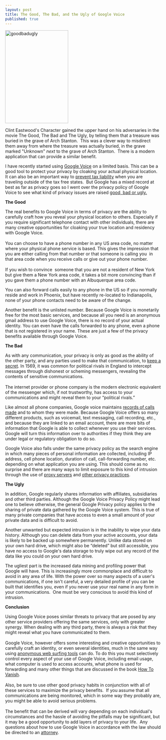 ```yaml
---
layout: post
title: The Good, The Bad, and the Ugly of Google Voice
published: true
---
```

<p><!-- 		@page { size: 8.5in 11in; margin: 0.79in } 		P { margin-bottom: 0.08in } --></p>
<p style="margin-bottom: 0in;"><img class="aligncenter size-medium wp-image-413" title="goodbadugly" src="{{ site.baseurl }}/images/goodbadugly-204x300.jpg" alt="goodbadugly" width="204" height="300" /></p>
<p style="margin-bottom: 0in;">Clint Eastwood's Character gained the upper hand on his adversaries in the movie The Good, The Bad and The Ugly, by telling them that a treasure was buried in the grave of Arch Stanton.  This was a clever way to misdirect them away from where the treasure was actually buried, in the grave marked "Unknown" <em>next</em> to the grave of Arch Stanton.  There is a modern application that can provide a similar benefit.</p>
<p style="margin-bottom: 0in;">I have recently started using <a id="aptureLink_RVKaiSjUYd" href="http://www.youtube.com/watch?v=m4Q9MJdT5Ds">Google Voice</a> on a limited basis.  This can be a good tool to protect your privacy by cloaking your actual physical location.  It can also be an important way to <a href="http://www.howtovanish.com/taxdomicile">prevent tax liability</a> when you are traveling outside of the tax free states.  But Google has a mixed record at best as far as privacy goes so I went over the privacy policy of Google Voice to see what kind of privacy issues are raised <a title="Good Bad Ugly" href="http://www.howtovanish.com/GoodBadUglyDVD" target="_blank">good, bad or ugly.</a></p>
<p style="margin-bottom: 0in;">
<p style="margin-bottom: 0in;"><strong>The Good</strong></p>
<p style="margin-bottom: 0in;">
<p style="margin-bottom: 0in;">The real benefits to Google Voice in terms of privacy are the ability to carefully craft how you reveal your physical location to others.  Especially if you require significant telephone contact with other individuals, there are many creative opportunities for cloaking your true location and residency with Google Voice. <br /><br /> You can choose to have a phone number in any US area code, no matter where your physical phone service is based.  This gives the impression that you are either calling from that number or that someone is calling you  in that area code when you receive calls or give out your phone number.<br /><br />  If you wish to convince  someone that you are not a resident of New York but give them a New York area code, it takes a bit more convincing than if you gave them a phone number with an Albuquerque area code.</p>
<p style="margin-bottom: 0in;">
<p style="margin-bottom: 0in;">You can also forward calls easily to any phone in the US so if you normally reside and work in Phoenix, but have recently re-located to Indianapolis, none of your phone contacts need to be aware of the change.</p>
<p style="margin-bottom: 0in;">
<p style="margin-bottom: 0in;">Another benefit is the unlisted number.  Because Google Voice is monetarily free for the most basic services, and because all you need is an anonymous gmail address to use Google Voice, there is no record of your actual identity.  You can even have the calls forwarded to any phone, even a phone that is not registered in your name.  These are just a few of the privacy benefits available through Google Voice.</p>
<p style="margin-bottom: 0in;">
<p style="margin-bottom: 0in;"><strong>The Bad</strong></p>
<p style="margin-bottom: 0in;">
<p style="margin-bottom: 0in;">As with any communication, your privacy is only as good as the ability of the other party, and any parties used to make that communication, to <a title="Recorded Phone Call" href="http://www.howtovanish.com/2009/09/are-your-phone-conversations-recorded/" target="_blank">keep a secret</a>.  In 1569, it was common for political rivals in England to intercept messages through dishonest or scheming messengers, revealing the contents of sensitive communications. <br /><br /> The internet provider or phone company is the modern electronic equivalent of the messenger which, if not trustworthy, has access to your communications and might reveal them to your “political rivals.”</p>
<p style="margin-bottom: 0in;">
<p style="margin-bottom: 0in;">Like almost all phone companies, Google voice maintains <a title="Phone Call Register" href="http://www.howtovanish.com/2009/08/who-have-you-been-talking-to/" target="_blank">records of calls made</a> and to whom they were made.  Because Google Voice offers so many different products, such as voicemail, text messaging, call recording, etc., and because they are linked to an email account, there are more bits of information that Google is able to collect whenever you use their services.  Google will turn this information over to authorities if they think they are under legal or regulatory obligation to do so.</p>
<p style="margin-bottom: 0in;">
<p style="margin-bottom: 0in;">Google Voice also falls under the same privacy policy as the search engine in which many pieces of personal information are collected, including IP address, cell phone location, duration of call, call-forwarding number, etc. depending on what application you are using.  This should come as no surprise and there are many ways to limit exposure to this kind of intrusion through the use of <a title="Proxy Servers" href="http://www.howtovanish.com/2009/08/anonymous-web-surfing/" target="_blank">proxy servers</a> and <a title="Location Independent" href="http://www.runtogold.com/get-a-ghost-address/" target="_blank">other privacy practices</a>.</p>
<p style="margin-bottom: 0in;">
<p style="margin-bottom: 0in;"><strong>The Ugly</strong></p>
<p style="margin-bottom: 0in;">
<p style="margin-bottom: 0in;">In addition, Google regularly shares information with affiliates, subsidiaries and other third parties.  Although the Google Voice Privacy Policy might lead one to believe otherwise, the general Google Privacy policy applies to the sharing of private data gathered by the Google Voice system.  This is true of many private companies that have access to even a small amount of your private data and is difficult to avoid.</p>
<p style="margin-bottom: 0in;">
<p style="margin-bottom: 0in;">Another unwanted but expected intrusion is in the inability to wipe your data history.   Although you can delete data from your active accounts, your data is likely to be backed up somewhere permanently.  Unlike data stored on your own hard drive, which might also be “deleted” but still accessible, you have no access to Google's data storage to truly wipe out any record of the data like you could on your  own hard drive.</p>
<p style="margin-bottom: 0in;">
<p style="margin-bottom: 0in;">The ugliest part is the increased data mining and profiling power that Google will have. This is increasingly more commonplace and difficult to avoid in any area of life. With the power over so many aspects of a user's communications, if one isn't careful, a very detailed profile of you can be built that identifies you, even if you never use your real name in any form in your communications.  One must be very conscious to avoid this kind of intrusion.</p>
<p style="margin-bottom: 0in;">
<p style="margin-bottom: 0in;"><strong>Conclusion</strong></p>
<p style="margin-bottom: 0in;">
<p style="margin-bottom: 0in;">Using Google Voice poses similar threats to privacy that are posed by any other service providers offering the same services, only with greater synergy.  When dealing with any third party, there is always a risk that they might reveal what you have communicated to them. <br /><br /> Google Voice, however offers some interesting and creative opportunities to carefully craft an identity, or even several  identities, much in the same way using <a href="http://www.howtovanish.com/IdentityCloaker">anonymous web surfing tools</a> can do.  To do this you must selectively control every aspect of your use of Google Voice, including email usage, what computer is used to access accounts, what phone is used for forwarding and many other things that are discussed in the book <a href="http://www.howtovanish.com/HTVBook">How To Vanish</a>.<br /><br />  Also, be sure to use other good privacy habits in conjunction with all of these services to maximize the privacy benefits.   If you assume that all communications are being monitored, which in some way they probably are, you might be able to avoid serious problems. <br /><br /> The benefit that can be derived will vary depending on each individual's circumstances and the hassle of avoiding the pitfalls may be significant, but it may be a good  opportunity to add layers of privacy to your life.  Any questions about how to use Google Voice in accordance with the law should be directed to an <a title="attorney" href="http://www.billroundsjd.com" target="_blank">attorney</a>.</p>
<p style="margin-bottom: 0in;">
<p style="margin-bottom: 0in;">

